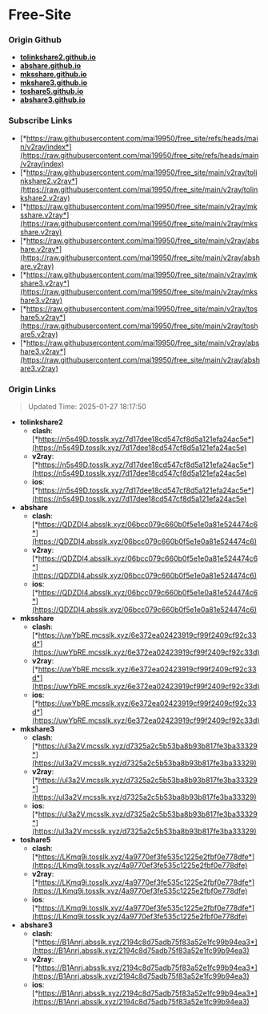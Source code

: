 # Free-Site

### Origin Github

- [**tolinkshare2.github.io**](https://github.com/tolinkshare2/tolinkshare2.github.io)
- [**abshare.github.io**](https://github.com/abshare/abshare.github.io)
- [**mksshare.github.io**](https://github.com/mksshare/mksshare.github.io)
- [**mkshare3.github.io**](https://github.com/mkshare3/mkshare3.github.io)
- [**toshare5.github.io**](https://github.com/toshare5/toshare5.github.io)
- [**abshare3.github.io**](https://github.com/abshare3/abshare3.github.io)

### Subscribe Links

- [*https://raw.githubusercontent.com/mai19950/free_site/refs/heads/main/v2ray/index*](https://raw.githubusercontent.com/mai19950/free_site/refs/heads/main/v2ray/index)
- [*https://raw.githubusercontent.com/mai19950/free_site/main/v2ray/tolinkshare2.v2ray*](https://raw.githubusercontent.com/mai19950/free_site/main/v2ray/tolinkshare2.v2ray)
- [*https://raw.githubusercontent.com/mai19950/free_site/main/v2ray/mksshare.v2ray*](https://raw.githubusercontent.com/mai19950/free_site/main/v2ray/mksshare.v2ray)
- [*https://raw.githubusercontent.com/mai19950/free_site/main/v2ray/abshare.v2ray*](https://raw.githubusercontent.com/mai19950/free_site/main/v2ray/abshare.v2ray)
- [*https://raw.githubusercontent.com/mai19950/free_site/main/v2ray/mkshare3.v2ray*](https://raw.githubusercontent.com/mai19950/free_site/main/v2ray/mkshare3.v2ray)
- [*https://raw.githubusercontent.com/mai19950/free_site/main/v2ray/toshare5.v2ray*](https://raw.githubusercontent.com/mai19950/free_site/main/v2ray/toshare5.v2ray)
- [*https://raw.githubusercontent.com/mai19950/free_site/main/v2ray/abshare3.v2ray*](https://raw.githubusercontent.com/mai19950/free_site/main/v2ray/abshare3.v2ray)

### Origin Links

> Updated Time: 2025-01-27 18:17:50

- **tolinkshare2**
  - **clash**: [*https://n5s49D.tosslk.xyz/7d17dee18cd547cf8d5a121efa24ac5e*](https://n5s49D.tosslk.xyz/7d17dee18cd547cf8d5a121efa24ac5e)
  - **v2ray**: [*https://n5s49D.tosslk.xyz/7d17dee18cd547cf8d5a121efa24ac5e*](https://n5s49D.tosslk.xyz/7d17dee18cd547cf8d5a121efa24ac5e)
  - **ios**: [*https://n5s49D.tosslk.xyz/7d17dee18cd547cf8d5a121efa24ac5e*](https://n5s49D.tosslk.xyz/7d17dee18cd547cf8d5a121efa24ac5e)
- **abshare**
  - **clash**: [*https://QDZDI4.absslk.xyz/06bcc079c660b0f5e1e0a81e524474c6*](https://QDZDI4.absslk.xyz/06bcc079c660b0f5e1e0a81e524474c6)
  - **v2ray**: [*https://QDZDI4.absslk.xyz/06bcc079c660b0f5e1e0a81e524474c6*](https://QDZDI4.absslk.xyz/06bcc079c660b0f5e1e0a81e524474c6)
  - **ios**: [*https://QDZDI4.absslk.xyz/06bcc079c660b0f5e1e0a81e524474c6*](https://QDZDI4.absslk.xyz/06bcc079c660b0f5e1e0a81e524474c6)
- **mksshare**
  - **clash**: [*https://uwYbRE.mcsslk.xyz/6e372ea02423919cf99f2409cf92c33d*](https://uwYbRE.mcsslk.xyz/6e372ea02423919cf99f2409cf92c33d)
  - **v2ray**: [*https://uwYbRE.mcsslk.xyz/6e372ea02423919cf99f2409cf92c33d*](https://uwYbRE.mcsslk.xyz/6e372ea02423919cf99f2409cf92c33d)
  - **ios**: [*https://uwYbRE.mcsslk.xyz/6e372ea02423919cf99f2409cf92c33d*](https://uwYbRE.mcsslk.xyz/6e372ea02423919cf99f2409cf92c33d)
- **mkshare3**
  - **clash**: [*https://ul3a2V.mcsslk.xyz/d7325a2c5b53ba8b93b817fe3ba33329*](https://ul3a2V.mcsslk.xyz/d7325a2c5b53ba8b93b817fe3ba33329)
  - **v2ray**: [*https://ul3a2V.mcsslk.xyz/d7325a2c5b53ba8b93b817fe3ba33329*](https://ul3a2V.mcsslk.xyz/d7325a2c5b53ba8b93b817fe3ba33329)
  - **ios**: [*https://ul3a2V.mcsslk.xyz/d7325a2c5b53ba8b93b817fe3ba33329*](https://ul3a2V.mcsslk.xyz/d7325a2c5b53ba8b93b817fe3ba33329)
- **toshare5**
  - **clash**: [*https://LKmq9i.tosslk.xyz/4a9770ef3fe535c1225e2fbf0e778dfe*](https://LKmq9i.tosslk.xyz/4a9770ef3fe535c1225e2fbf0e778dfe)
  - **v2ray**: [*https://LKmq9i.tosslk.xyz/4a9770ef3fe535c1225e2fbf0e778dfe*](https://LKmq9i.tosslk.xyz/4a9770ef3fe535c1225e2fbf0e778dfe)
  - **ios**: [*https://LKmq9i.tosslk.xyz/4a9770ef3fe535c1225e2fbf0e778dfe*](https://LKmq9i.tosslk.xyz/4a9770ef3fe535c1225e2fbf0e778dfe)
- **abshare3**
  - **clash**: [*https://B1Anrj.absslk.xyz/2194c8d75adb75f83a52e1fc99b94ea3*](https://B1Anrj.absslk.xyz/2194c8d75adb75f83a52e1fc99b94ea3)
  - **v2ray**: [*https://B1Anrj.absslk.xyz/2194c8d75adb75f83a52e1fc99b94ea3*](https://B1Anrj.absslk.xyz/2194c8d75adb75f83a52e1fc99b94ea3)
  - **ios**: [*https://B1Anrj.absslk.xyz/2194c8d75adb75f83a52e1fc99b94ea3*](https://B1Anrj.absslk.xyz/2194c8d75adb75f83a52e1fc99b94ea3)
